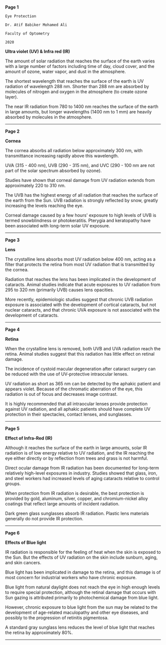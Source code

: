 
**Page 1**

```
Eye Protection

Dr. Atif Babiker Mohamed Ali

Faculty of Optometry

2020
```

**Ultra violet (UV) & Infra red (IR)**

The amount of solar radiation that reaches the surface of the earth varies with a large number of factors including time of day, cloud cover, and the amount of ozone, water vapor, and dust in the atmosphere.

The shortest wavelength that reaches the surface of the earth is UV radiation of wavelength 288 nm. Shorter than 288 nm are absorbed by molecules of nitrogen and oxygen in the atmosphere (to create ozone layer).

The near IR radiation from 780 to 1400 nm reaches the surface of the earth in large amounts, but longer wavelengths (1400 nm to 1 mm) are heavily absorbed by molecules in the atmosphere.

-----

**Page 2**

**Cornea**

The cornea absorbs all radiation below approximately 300 nm, with transmittance increasing rapidly above this wavelength.

UVA (315 - 400 nm), UVB (290 - 315 nm), and UVC (290 - 100 nm are not part of the solar spectrum absorbed by ozone).

Studies have shown that corneal damage from UV radiation extends from approximately 220 to 310 nm.

The UVB has the highest energy of all radiation that reaches the surface of the earth from the Sun. UVB radiation is strongly reflected by snow, greatly increasing the levels reaching the eye.

Corneal damage caused by a few hours' exposure to high levels of UVB is termed snowblindness or photokeratitis. Pterygia and keratopathy have been associated with long-term solar UV exposure.

-----

**Page 3**

**Lens**

The crystalline lens absorbs most UV radiation below 400 nm, acting as a filter that protects the retina from most UV radiation that is transmitted by the cornea.

Radiation that reaches the lens has been implicated in the development of cataracts. Animal studies indicate that acute exposures to UV radiation from 295 to 320 nm (primarily UVB) causes lens opacities.

More recently, epidemiologic studies suggest that chronic UVB radiation exposure is associated with the development of cortical cataracts, but not nuclear cataracts, and that chronic UVA exposure is not associated with the development of cataracts.

-----

**Page 4**

**Retina**

When the crystalline lens is removed, both UVB and UVA radiation reach the retina. Animal studies suggest that this radiation has little effect on retinal damage.

The incidence of cystoid macular degeneration after cataract surgery can be reduced with the use of UV-protective intraocular lenses.

UV radiation as short as 365 nm can be detected by the aphakic patient and appears violet. Because of the chromatic aberration of the eye, this radiation is out of focus and decreases image contrast.

It is highly recommended that all intraocular lenses provide protection against UV radiation, and all aphakic patients should have complete UV protection in their spectacles, contact lenses, and sunglasses.

-----

**Page 5**

**Effect of Infra-Red (IR)**

Although it reaches the surface of the earth in large amounts, solar IR radiation is of low energy relative to UV radiation, and the IR reaching the eye either directly or by reflection from trees and grass is not harmful.

Direct ocular damage from IR radiation has been documented for long-term relatively high-level exposures in industry. Studies showed that glass, iron, and steel workers had increased levels of aging cataracts relative to control groups.

When protection from IR radiation is desirable, the best protection is provided by gold, aluminum, silver, copper, and chromium-nickel alloy coatings that reflect large amounts of incident radiation.

Dark green glass sunglasses absorb IR radiation. Plastic lens materials generally do not provide IR protection.

-----

**Page 6**

**Effects of Blue light**

IR radiation is responsible for the feeling of heat when the skin is exposed to the Sun. But the effects of UV radiation on the skin include sunburn, aging, and skin cancers.

Blue light has been implicated in damage to the retina, and this damage is of most concern for industrial workers who have chronic exposure.

Blue light from natural daylight does not reach the eye in high enough levels to require special protection, although the retinal damage that occurs with Sun gazing is attributed primarily to photochemical damage from blue light.

However, chronic exposure to blue light from the sun may be related to the development of age-related maculopathy and other eye diseases, and possibly to the progression of retinitis pigmentosa.

A standard gray sunglass lens reduces the level of blue light that reaches the retina by approximately 80%.

-----

